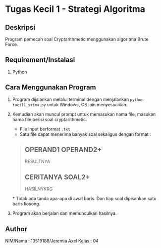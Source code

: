 # Tugas Kecil 1 - Strategi Algoritma

## Deskripsi
Program pemecah soal Cryptarithmetic menggunakan algoritma Brute Force.

## Requirement/Instalasi
1. Python

## Cara Menggunakan Program
1. Program dijalankan melalui terminal dengan menjalankan ```python tucil1_stima.py``` untuk Windows, OS lain menyesuaikan.
2. Kemudian akan muncul prompt untuk memasukan nama file, masukan nama file berisi soal cryptarithmetic.
    - File input berformat ```.txt```
    - Satu file dapat menerima banyak soal sekaligus dengan format :
    >  OPERAND1
    >  OPERAND2+
    > ----------
    > RESULTNYA
    > 
    >  CERITANYA
    >      SOAL2+
    > -----------
    > HASILNYKRG

    \* Tidak ada tanda apa-apa di awal baris. Dan tiap soal dipisahkan satu baris kosong.
3. Program akan berjalan dan memunculkan hasilnya.

## Author
NIM/Nama : 13519188/Jeremia Axel
Kelas : 04
